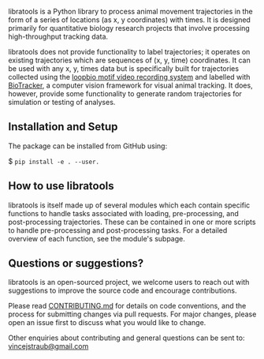 
libratools is a Python library to process animal movement trajectories in the form of a series of locations (as x, y coordinates) with times. It is designed primarily for quantitative biology research projects that involve processing high-throughput tracking data.

libratools does not provide functionality to label trajectories; it operates on existing trajectories which are sequences of (x, y, time) coordinates. It can be used with any x, y, times data but is specifically built for trajectories collected using the [loopbio motif video recording system](http://loopbio.com/recording/) and labelled with [BioTracker](https://github.com/BioroboticsLab/biotracker_core), a computer vision framework for visual animal tracking. It does, however, provide some functionality to generate random trajectories for simulation or testing of analyses.

## Installation and Setup

The package can be installed from GitHub using:

 $ `pip install -e . --user.` 
 
 ## How to use libratools 

libratools is itself made up of several modules which each contain specific functions to handle tasks associated with loading, pre-processing, and post-processing trajectories. These can be contained in one or more scripts to handle pre-processing and post-processing tasks. For a detailed overview of each function, see the module's subpage.


## Questions or suggestions?

libratools is an open-sourced project, we welcome users to reach out with suggestions to improve the source code and encourage contributions.

Please read [CONTRIBUTING.md](https://github.com/vincejstraub/developing-exploration-behavior/blob/master/.github/CONTRIBUTING.md) for details on code conventions, and the process for submitting changes via pull requests. For major changes, please open an issue first to discuss what you would like to change.

Other enquiries about contributing and general questions can be sent to: vincejstraub@gmail.com
